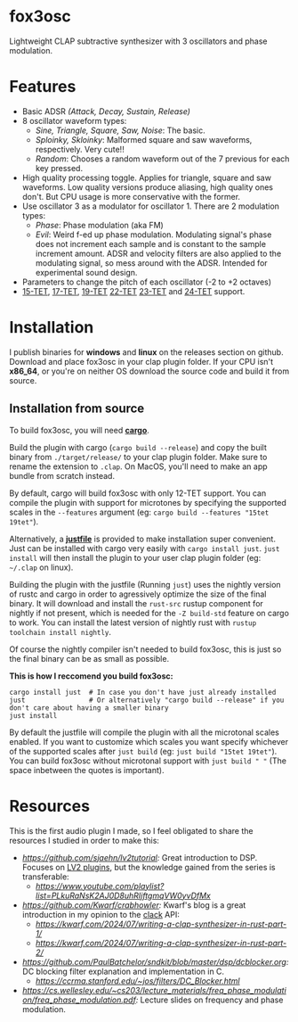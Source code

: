 # fox3osc

Lightweight CLAP subtractive synthesizer with 3 oscillators and phase modulation.

# Features

- Basic ADSR *(Attack, Decay, Sustain, Release)*
- 8 oscillator waveform types:
  - *Sine, Triangle, Square, Saw, Noise*: The basic.
  - *Sploinky, Skloinky*: Malformed square and saw waveforms, respectively. Very cute!!
  - *Random*: Chooses a random waveform out of the 7 previous for each key pressed.
- High quality processing toggle. Applies for triangle, square and saw waveforms. Low quality versions produce aliasing, high quality ones don't. But CPU usage is more conservative with the former.
- Use oscillator 3 as a modulator for oscillator 1. There are 2 modulation types:
  - *Phase*: Phase modulation (aka FM)
  - *Evil*: Weird f-ed up phase modulation. Modulating signal's phase does not increment each sample and is constant to the sample increment amount. ADSR and velocity filters are also applied to the modulating signal, so mess around with the ADSR. Intended for experimental sound design.
- Parameters to change the pitch of each oscillator (-2 to +2 octaves)
- [15-TET], [17-TET], [19-TET] [22-TET] [23-TET] and [24-TET] support.

[15-TET]: https://en.wikipedia.org/wiki/15_equal_temperament
[17-TET]: https://en.wikipedia.org/wiki/17_equal_temperament 
[19-TET]: https://en.wikipedia.org/wiki/19_equal_temperament
[22-TET]: https://en.wikipedia.org/wiki/22_equal_temperament
[23-TET]: https://en.wikipedia.org/wiki/23_equal_temperament
[24-TET]: https://en.wikipedia.org/wiki/Quarter_tone

# Installation

I publish binaries for **windows** and **linux** on the releases section on github. Download and place fox3osc in your clap plugin folder. If your CPU isn't **x86_64**, or you're on neither OS download the source code and build it from source.

## Installation from source

To build fox3osc, you will need **[cargo]**.

Build the plugin with cargo (`cargo build --release`) and copy the built binary from `./target/release/` to your clap plugin folder. Make sure to rename the extension to `.clap`. On MacOS, you'll need to make an app bundle from scratch instead.

By default, cargo will build fox3osc with only 12-TET support. You can compile the plugin with support for microtones by specifying the supported scales in the `--features` argument (eg: `cargo build --features "15tet 19tet"`).

Alternatively, a **[justfile]** is provided to make installation super convenient. Just can be installed with cargo very easily with `cargo install just`. `just install` will then install the plugin to your user clap plugin folder (eg: `~/.clap` on linux).

Building the plugin with the justfile (Running `just`) uses the nightly version of rustc and cargo in order to agressively optimize the size of the final binary. It will download and install the `rust-src` rustup component for nightly if not present, which is needed for the `-Z build-std` feature on cargo to work. You can install the latest version of nightly rust with `rustup toolchain install nightly`.

Of course the nightly compiler isn't needed to build fox3osc, this is just so the final binary can be as small as possible.

**This is how I reccomend you build fox3osc:**
```shell
cargo install just  # In case you don't have just already installed
just                # Or alternatively "cargo build --release" if you don't care about having a smaller binary
just install
```

By default the justfile will compile the plugin with all the microtonal scales enabled. If you want to customize which scales you want specify whichever of the supported scales after `just build` (eg: `just build "15tet 19tet"`). You can build fox3osc without microtonal support with `just build " "` (The space inbetween the quotes is important).

[cargo]: https://doc.rust-lang.org/cargo/
[justfile]: https://just.systems/man/en/

# Resources

This is the first audio plugin I made, so I feel obligated to share the resources I studied in order to make this:

- *https://github.com/sjaehn/lv2tutorial:* Great introduction to DSP. Focuses on [LV2 plugins], but the knowledge gained from the series is transferable:
  - *https://www.youtube.com/playlist?list=PLkuRaNsK2AJ0D8uhRIjftgmqVW0yvDfMx*
- *https://github.com/Kwarf/crabhowler:* Kwarf's blog is a great introduction in my opinion to the [clack] API:
  - *https://kwarf.com/2024/07/writing-a-clap-synthesizer-in-rust-part-1/*
  - *https://kwarf.com/2024/07/writing-a-clap-synthesizer-in-rust-part-2/*
- *https://github.com/PaulBatchelor/sndkit/blob/master/dsp/dcblocker.org:* DC blocking filter explanation and implementation in C.
  - *https://ccrma.stanford.edu/~jos/filters/DC_Blocker.html*
- *https://cs.wellesley.edu/~cs203/lecture_materials/freq_phase_modulation/freq_phase_modulation.pdf:* Lecture slides on frequency and phase modulation.

[LV2 plugins]: https://lv2plug.in/
[clack]: https://github.com/prokopyl/clack
